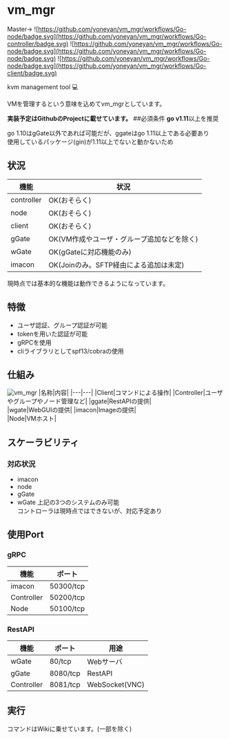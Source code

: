 # vm_mgr
Master->
![https://github.com/yoneyan/vm_mgr/workflows/Go-node/badge.svg](https://github.com/yoneyan/vm_mgr/workflows/Go-controller/badge.svg)
![https://github.com/yoneyan/vm_mgr/workflows/Go-node/badge.svg](https://github.com/yoneyan/vm_mgr/workflows/Go-node/badge.svg)
![https://github.com/yoneyan/vm_mgr/workflows/Go-node/badge.svg](https://github.com/yoneyan/vm_mgr/workflows/Go-client/badge.svg)  

kvm management tool :computer:

VMを管理するという意味を込めてvm_mgrとしています。   

**実装予定はGithubのProjectに載せています。**
##必須条件
**go v1.11**以上を推奨  

go 1.10はgGate以外であれば可能だが、ggateはgo 1.11以上である必要あり  
使用しているパッケージ(gin)が1.11以上でないと動かないため  

## 状況
|機能|状況|
|---|---|
|controller|OK(おそらく)|
|node|OK(おそらく)|
|client|OK(おそらく)|
|gGate|OK(VM作成やユーザ・グループ追加などを除く)|
|wGate|OK(gGateに対応機能のみ)|
|imacon|OK(Joinのみ。SFTP経由による追加は未定)|
現時点では基本的な機能は動作できるようになっています。  

## 特徴
* ユーザ認証、グループ認証が可能
* tokenを用いた認証が可能
* gRPCを使用
* cliライブラリとしてspf13/cobraの使用

## 仕組み
![vm_mgr](https://user-images.githubusercontent.com/40447529/77657892-4413c280-6fb9-11ea-941e-c45926dfe544.png)
|名称|内容|
|---|---|
|Client|コマンドによる操作|
|Controller|ユーザやグループやノード管理など|
|ggate|RestAPIの提供|  
|wgate|WebGUIの提供|
|imacon|Imageの提供|  
|Node|VMホスト|

## スケーラビリティ
### 対応状況
* imacon  
* node  
* gGate  
* wGate
上記の3つのシステムのみ可能  
コントローラは現時点ではできないが、対応予定あり  

## 使用Port
### gRPC
|機能|ポート|
|---|---|
|imacon|50300/tcp|
|Controller|50200/tcp|
|Node| 50100/tcp|
### RestAPI
|機能|ポート|用途|
|---|---|---|
|wGate|80/tcp|Webサーバ|
|gGate|8080/tcp|RestAPI|
|Controller|8081/tcp|WebSocket(VNC)|

## 実行
コマンドはWikiに乗せています。(一部を除く)